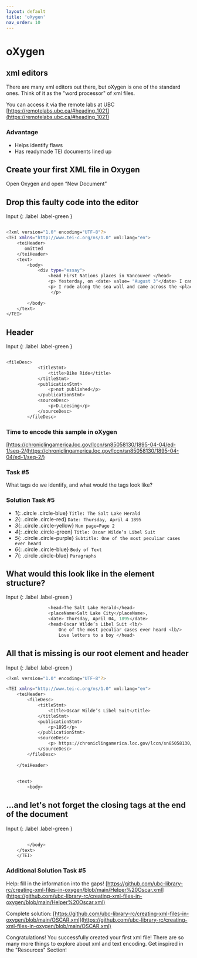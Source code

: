 ```yaml
---
layout: default
title: 'oXygen'
nav_order: 10
---
```

# oXygen


## **xml editors**
There are many xml editors out there, but oXygen is one of the standard ones. Think of it as the "word processor" of xml files. 

You can access it via the remote labs at UBC 
[https://remotelabs.ubc.ca/#heading_1021](https://remotelabs.ubc.ca/#heading_1021) 

### **Advantage**
- Helps identify flaws 
- Has readymade TEI documents lined up

## **Create your first XML file in Oxygen**
Open Oxygen and open “New Document”


## **Drop this faulty code into the editor**
Input
{: .label .label-green }
```sh

<?xml version="1.0" encoding="UTF-8"?>
<TEI xmlns="http://www.tei-c.org/ns/1.0" xml:lang="en">
    <teiHeader>
       omitted
    </teiHeader>
    <text>
        <body>
            <div type="essay">
                <head First Nations places in Vancouver </head>
                <p> Yesterday, on <date> value= "August 3"</date> I came across a landmark which reminded me of the presence of the first nations. </p>
                <p> I rode along the sea wall and came across the <placeName>Welcome Figure </placeName>.
                 </p>
            
        </body>
    </text>
</TEI>
```
  
## **Header**
Input
{: .label .label-green }
```sh

<fileDesc>
            <titleStmt>
                <title>Bike Ride</title>
            </titleStmt>
            <publicationStmt>
                <p>not published</p>
            </publicationStmt>
            <sourceDesc>
                <p>D.Leesing</p>
            </sourceDesc>
        </fileDesc>
```
### **Time to encode this sample in oXygen**
[https://chroniclingamerica.loc.gov/lccn/sn85058130/1895-04-04/ed-1/seq-2/(https://chroniclingamerica.loc.gov/lccn/sn85058130/1895-04-04/ed-1/seq-2/)

### **Task #5**
  What tags do we identify, and what would the tags look like? 
  
### **Solution Task #5**
* *1*{: .circle .circle-blue} `Title: The Salt Lake Herald` 
* *2*{: .circle .circle-red} `Date: Thursday, April 4 1895`
* *3*{: .circle .circle-yellow} `Num page=Page 2`
* *4*{: .circle .circle-green} `Title: Oscar Wilde’s Libel Suit`
* *5*{: .circle .circle-purple} `Subtitle: One of the most peculiar cases ever heard` 
* *6*{: .circle .circle-blue} `Body of Text`
* *7*{: .circle .circle-blue} `Paragraphs`

## **What would this look like in the element structure?**
Input
{: .label .label-green }
```sh
                <head>The Salt Lake Herald</head>
                <placeName>Salt Lake City</placeName>, 
                <date> Thursday, April 04, 1895</date>
                <head>Oscar Wilde’s Libel Suit <lb/>
                    One of the most peculiar cases ever heard <lb/>
                    Love letters to a boy </head>

```


## **All that is missing is our root element and header**
Input
{: .label .label-green }
```sh
<?xml version="1.0" encoding="UTF-8"?>

<TEI xmlns="http://www.tei-c.org/ns/1.0" xml:lang="en">
    <teiHeader>
        <fileDesc>
            <titleStmt>
                <title>Oscar Wilde’s Libel Suit</title>
            </titleStmt>
            <publicationStmt>
                <p>1895</p>
            </publicationStmt>
            <sourceDesc>
                <p> https://chroniclingamerica.loc.gov/lccn/sn85058130/1895-04-04/ed-1/seq-2/</p>
            </sourceDesc>
        </fileDesc>
      
    </teiHeader>
    
    
    <text>
        <body>
   ```
## **...and let's not forget the closing tags at the end of the document**

Input
{: .label .label-green }
```sh
       
        </body>
    </text>
    </TEI>

```
### **Additional Solution Task #5**
  
  Help: fill in the information into the gaps! 
  [https://github.com/ubc-library-rc/creating-xml-files-in-oxygen/blob/main/Helper%20Oscar.xml](https://github.com/ubc-library-rc/creating-xml-files-in-oxygen/blob/main/Helper%20Oscar.xml)
  
  Complete solution:
  [https://github.com/ubc-library-rc/creating-xml-files-in-oxygen/blob/main/OSCAR.xml](https://github.com/ubc-library-rc/creating-xml-files-in-oxygen/blob/main/OSCAR.xml)
  
Congratulations!  You successfully created your first xml file! 
There are so many more things to explore about xml and text encoding. Get inspired in the "Resources" Section!



